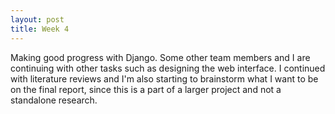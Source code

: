 ```yaml
---
layout: post
title: Week 4
---
```

Making good progress with Django. Some other team members and I are continuing with other tasks such as designing the web interface. I continued with literature reviews and I'm also starting to brainstorm what I want to be on the final report, since this is a part of a larger project and not a standalone research. 

